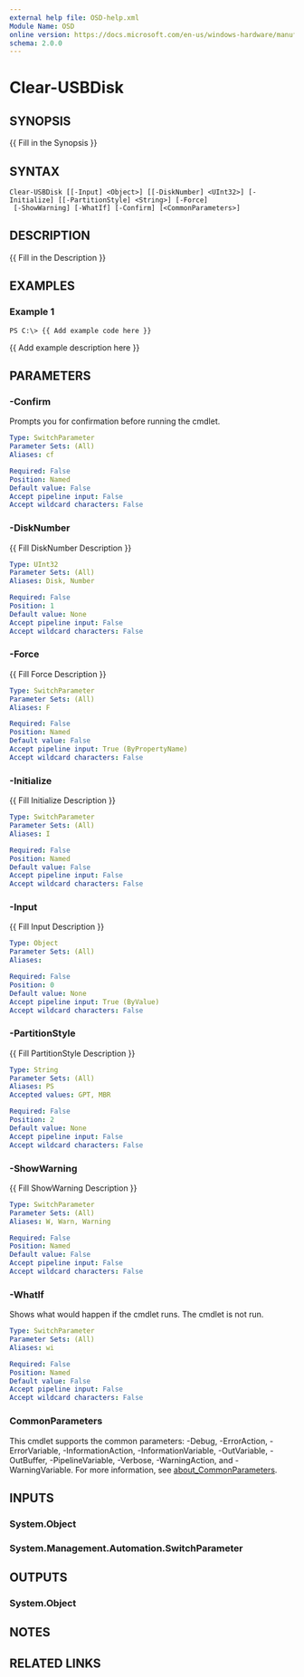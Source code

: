 ```yaml
---
external help file: OSD-help.xml
Module Name: OSD
online version: https://docs.microsoft.com/en-us/windows-hardware/manufacture/desktop/deploy-windows-using-full-flash-update--ffu
schema: 2.0.0
---
```


# Clear-USBDisk

## SYNOPSIS
{{ Fill in the Synopsis }}

## SYNTAX

```
Clear-USBDisk [[-Input] <Object>] [[-DiskNumber] <UInt32>] [-Initialize] [[-PartitionStyle] <String>] [-Force]
 [-ShowWarning] [-WhatIf] [-Confirm] [<CommonParameters>]
```

## DESCRIPTION
{{ Fill in the Description }}

## EXAMPLES

### Example 1
```
PS C:\> {{ Add example code here }}
```

{{ Add example description here }}

## PARAMETERS

### -Confirm
Prompts you for confirmation before running the cmdlet.

```yaml
Type: SwitchParameter
Parameter Sets: (All)
Aliases: cf

Required: False
Position: Named
Default value: False
Accept pipeline input: False
Accept wildcard characters: False
```

### -DiskNumber
{{ Fill DiskNumber Description }}

```yaml
Type: UInt32
Parameter Sets: (All)
Aliases: Disk, Number

Required: False
Position: 1
Default value: None
Accept pipeline input: False
Accept wildcard characters: False
```

### -Force
{{ Fill Force Description }}

```yaml
Type: SwitchParameter
Parameter Sets: (All)
Aliases: F

Required: False
Position: Named
Default value: False
Accept pipeline input: True (ByPropertyName)
Accept wildcard characters: False
```

### -Initialize
{{ Fill Initialize Description }}

```yaml
Type: SwitchParameter
Parameter Sets: (All)
Aliases: I

Required: False
Position: Named
Default value: False
Accept pipeline input: False
Accept wildcard characters: False
```

### -Input
{{ Fill Input Description }}

```yaml
Type: Object
Parameter Sets: (All)
Aliases:

Required: False
Position: 0
Default value: None
Accept pipeline input: True (ByValue)
Accept wildcard characters: False
```

### -PartitionStyle
{{ Fill PartitionStyle Description }}

```yaml
Type: String
Parameter Sets: (All)
Aliases: PS
Accepted values: GPT, MBR

Required: False
Position: 2
Default value: None
Accept pipeline input: False
Accept wildcard characters: False
```

### -ShowWarning
{{ Fill ShowWarning Description }}

```yaml
Type: SwitchParameter
Parameter Sets: (All)
Aliases: W, Warn, Warning

Required: False
Position: Named
Default value: False
Accept pipeline input: False
Accept wildcard characters: False
```

### -WhatIf
Shows what would happen if the cmdlet runs.
The cmdlet is not run.

```yaml
Type: SwitchParameter
Parameter Sets: (All)
Aliases: wi

Required: False
Position: Named
Default value: False
Accept pipeline input: False
Accept wildcard characters: False
```

### CommonParameters
This cmdlet supports the common parameters: -Debug, -ErrorAction, -ErrorVariable, -InformationAction, -InformationVariable, -OutVariable, -OutBuffer, -PipelineVariable, -Verbose, -WarningAction, and -WarningVariable. For more information, see [about_CommonParameters](http://go.microsoft.com/fwlink/?LinkID=113216).

## INPUTS

### System.Object
### System.Management.Automation.SwitchParameter
## OUTPUTS

### System.Object
## NOTES

## RELATED LINKS
